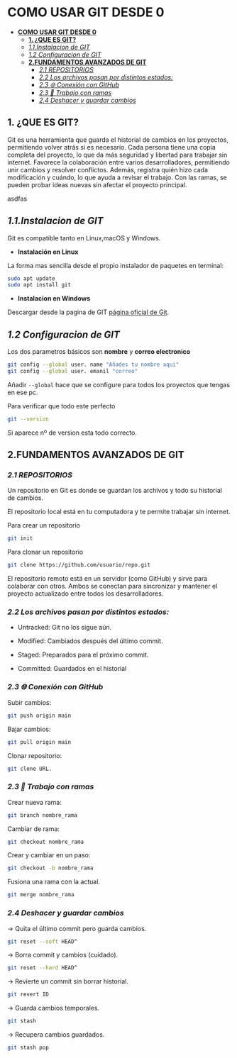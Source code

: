 # **COMO USAR GIT DESDE 0**
- [**COMO USAR GIT DESDE 0**](#como-usar-git-desde-0)
  - [**1. ¿QUE ES GIT?**](#1-que-es-git)
  - [*1.1.Instalacion de GIT*](#11instalacion-de-git)
  - [*1.2 Configuracion de GIT*](#12-configuracion-de-git)
  - [**2.FUNDAMENTOS AVANZADOS DE GIT**](#2fundamentos-avanzados-de-git)
    - [*2.1 REPOSITORIOS*](#21-repositorios)
    - [*2.2 Los archivos pasan por distintos estados:*](#22-los-archivos-pasan-por-distintos-estados)
    - [*2.3 🌐 Conexión con GitHub*](#23--conexión-con-github)
    - [*2.3 🌳 Trabajo con ramas*](#23--trabajo-con-ramas)
    - [*2.4 Deshacer y guardar cambios*](#24-deshacer-y-guardar-cambios)


## **1. ¿QUE ES GIT?**
Git es una herramienta que guarda el historial de cambios en los proyectos, permitiendo volver atrás si es necesario.
Cada persona tiene una copia completa del proyecto, lo que da más seguridad y libertad para trabajar sin internet.
Favorece la colaboración entre varios desarrolladores, permitiendo unir cambios y resolver conflictos.
Además, registra quién hizo cada modificación y cuándo, lo que ayuda a revisar el trabajo.
Con las ramas, se pueden probar ideas nuevas sin afectar el proyecto principal.


asdfas

## *1.1.Instalacion de GIT*
Git es compatible tanto en Linux,macOS y Windows. 
 - **Instalación en Linux**

La forma mas sencilla desde el propio instalador de paquetes en terminal:

  ```bash
  sudo apt update
  sudo apt install git
  ```
 - **Instalacion en Windows**

Descargar desde la pagina de GIT [página oficial de Git](https://git-scm.com/download/win).

## *1.2 Configuracion de GIT*

Los dos parametros básicos son **nombre** y **correo electronico**
```bash
git config --global user. name "Añades tu nombre aqui"
git config --global user. emanil "correo"
```
Añadir `--global` hace que se configure para todos los proyectos que tengas en ese pc.

Para verificar que todo este perfecto 
```bash
git --version
```

Si aparece nº de version esta todo correcto.

## **2.FUNDAMENTOS AVANZADOS DE GIT**

### *2.1 REPOSITORIOS*

Un repositorio en Git es donde se guardan los archivos y todo su historial de cambios.

El repositorio local está en tu computadora y te permite trabajar sin internet.

Para crear un repositorio
  ```bash
  git init
  ```

Para clonar un repositorio
```bash
git clone https://github.com/usuario/repo.git
```

El repositorio remoto está en un servidor (como GitHub) y sirve para colaborar con otros.
Ambos se conectan para sincronizar y mantener el proyecto actualizado entre todos los desarrolladores.

### *2.2 Los archivos pasan por distintos estados:*

* Untracked: Git no los sigue aún.

* Modified: Cambiados después del último commit.

* Staged: Preparados para el próximo commit.

* Committed: Guardados en el historial

### *2.3 🌐 Conexión con GitHub*

Subir cambios: 
```bash
git push origin main
```

Bajar cambios: 
```bash
git pull origin main
```
Clonar repositorio: 
```bash
git clone URL.
```

### *2.3 🌳 Trabajo con ramas*

Crear nueva rama: 

```bash
git branch nombre_rama
```
Cambiar de rama: 

```bash
git checkout nombre_rama
```

Crear y cambiar en un paso: 

```bash
git checkout -b nombre_rama
```

Fusiona una rama con la actual.

```bash
git merge nombre_rama 
```
### *2.4 Deshacer y guardar cambios*

→ Quita el último commit pero guarda cambios.
```bash
git reset --soft HEAD^
```
→ Borra commit y cambios (cuidado).

```bash
git reset --hard HEAD^ 
```

→ Revierte un commit sin borrar historial.
```bash
git revert ID
```

→ Guarda cambios temporales.
```bash
git stash
```

→ Recupera cambios guardados.
```bash
git stash pop 
```
